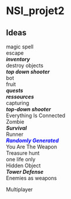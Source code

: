 # NSI_projet2

## Ideas

magic spell<br>
escape<br>
_**inventory**_<br>
destroy objects<br>
_**top down shooter**_<br>
bot<br>
fruit<br>
_**quests**_<br>
_**ressources**_<br>
capturing<br>
_**top-down shooter**_<br>
Everything Is Connected<br>
Zombie<br>
_**Survival**_<br>
Runner<br>
_**<span style="color:blue">Randomly Generated</span>**_<br>
You Are The Weapon<br>
Treasure hunt<br>
one life only<br>
Hidden Object<br>
_**Tower Defense**_<br>
Enemies as weapons<br>

Multiplayer
